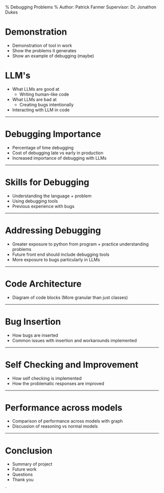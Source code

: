 % Debugging Problems
% Author: Patrick Farmer Supervisor: Dr. Jonathon Dukes

# Demonstration

- Demonstration of tool in work
- Show the problems it generates
- Show an example of debugging (maybe)

# LLM's

- What LLMs are good at
  - Writing human-like code
- What LLMs are bad at
  - Creating bugs intentionally
- Interacting with LLM in code

---

# Debugging Importance

- Percentage of time debugging
- Cost of debugging late vs early in production
- Increased importance of debugging with LLMs

---

# Skills for Debugging

- Understanding the language + problem
- Using debugging tools
- Previous experience with bugs

---

# Addressing Debugging

- Greater exposure to python from program + practice understanding problems
- Future front end should include debugging tools
- More exposure to bugs particularly in LLMs

---

# Code Architecture

- Diagram of code blocks (More granular than just classes)

---

# Bug Insertion

- How bugs are inserted
- Common issues with insertion and workarounds implemented

---

# Self Checking and Improvement

- How self checking is implemented
- How the problematic responses are improved

---

# Performance across models

- Comparison of performance across models with graph
- Discussion of reasoning vs normal models

---

# Conclusion

- Summary of project
- Future work
- Questions
- Thank you

`